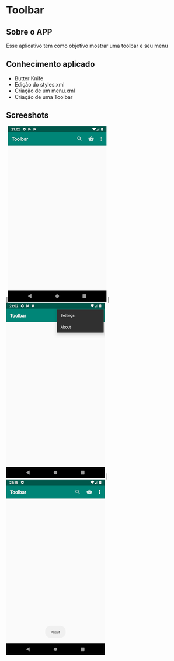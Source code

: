# Toolbar

## Sobre o APP 
Esse aplicativo tem como objetivo mostrar uma toolbar e seu menu
## Conhecimento aplicado
* Butter Knife
* Edição do styles.xml
* Criação de um menu.xml
* Criação de uma Toolbar

## Screeshots

|![Image 1](https://github.com/reginaldobarreto/Toolbar/blob/master/1.png)
|![Image 2](https://github.com/reginaldobarreto/Toolbar/blob/master/2.png)
|![Image 3](https://github.com/reginaldobarreto/Toolbar/blob/master/3.png)